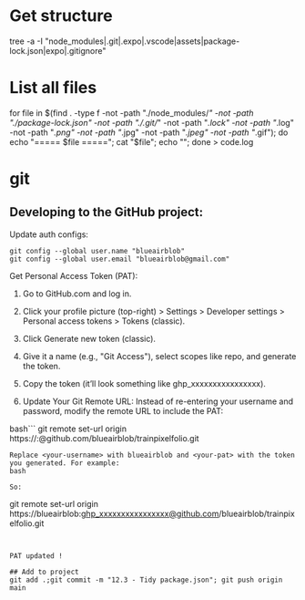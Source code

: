 
# Get structure
tree -a -I "node_modules|.git|.expo|.vscode|assets|package-lock.json|expo|.gitignore"

# List all files
for file in $(find . -type f -not -path "./node_modules/*" -not -path "./package-lock.json" -not -path "./.git/*" -not -path "*.lock" -not -path "*.log" -not -path "*.png" -not -path "*.jpg" -not -path "*.jpeg" -not -path "*.gif"); do echo "===== $file ====="; cat "$file"; echo ""; done > code.log


# git 

## Developing to the GitHub project:
Update auth configs:
```
git config --global user.name "blueairblob"
git config --global user.email "blueairblob@gmail.com"
```

Get Personal Access Token (PAT):

1) Go to GitHub.com and log in.

2) Click your profile picture (top-right) > Settings > Developer settings > Personal access tokens > Tokens (classic).

3) Click Generate new token (classic).

4) Give it a name (e.g., "Git Access"), select scopes like repo, and generate the token.

5) Copy the token (it’ll look something like ghp_xxxxxxxxxxxxxxxx).

6) Update Your Git Remote URL:
Instead of re-entering your username and password, modify the remote URL to include the PAT:

bash```
git remote set-url origin https://<your-username>:<your-pat>@github.com/blueairblob/trainpixelfolio.git
```
Replace <your-username> with blueairblob and <your-pat> with the token you generated. For example:
bash

So: 
```
git remote set-url origin https://blueairblob:ghp_xxxxxxxxxxxxxxxx@github.com/blueairblob/trainpixelfolio.git
```


PAT updated !

## Add to project
git add .;git commit -m "12.3 - Tidy package.json"; git push origin main




